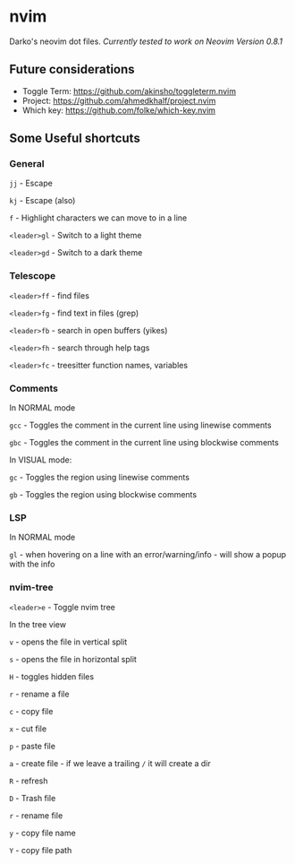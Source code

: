 # nvim
Darko's neovim dot files. *Currently tested to work on Neovim Version 0.8.1*

## Future considerations 
- Toggle Term: https://github.com/akinsho/toggleterm.nvim
- Project: https://github.com/ahmedkhalf/project.nvim
- Which key: https://github.com/folke/which-key.nvim

## Some Useful shortcuts

### General
`jj` - Escape

`kj` - Escape (also)

`f` - Highlight characters we can move to in a line

`<leader>gl` - Switch to a light theme

`<leader>gd` - Switch to a dark theme

### Telescope
`<leader>ff` - find files

`<leader>fg` - find text in files (grep)

`<leader>fb` - search in open buffers (yikes)

`<leader>fh` - search through help tags

`<leader>fc` - treesitter function names, variables

### Comments
In NORMAL mode

`gcc` - Toggles the comment in the current line using linewise comments

`gbc` - Toggles the comment in the current line using blockwise comments

In VISUAL mode:

`gc` - Toggles the region using linewise comments

`gb` - Toggles the region using blockwise comments

### LSP
In NORMAL mode

`gl` - when hovering on a line with an error/warning/info - will show a popup with the info

### nvim-tree
`<leader>e` - Toggle nvim tree

In the tree view

`v` - opens the file in vertical split

`s` - opens the file in horizontal split

`H` - toggles hidden files

`r` - rename a file

`c` - copy file

`x` - cut file

`p` - paste file

`a` - create file - if we leave a trailing `/` it will create a dir

`R` - refresh

`D` - Trash file

`r` - rename file

`y` - copy file name

`Y` - copy file path

